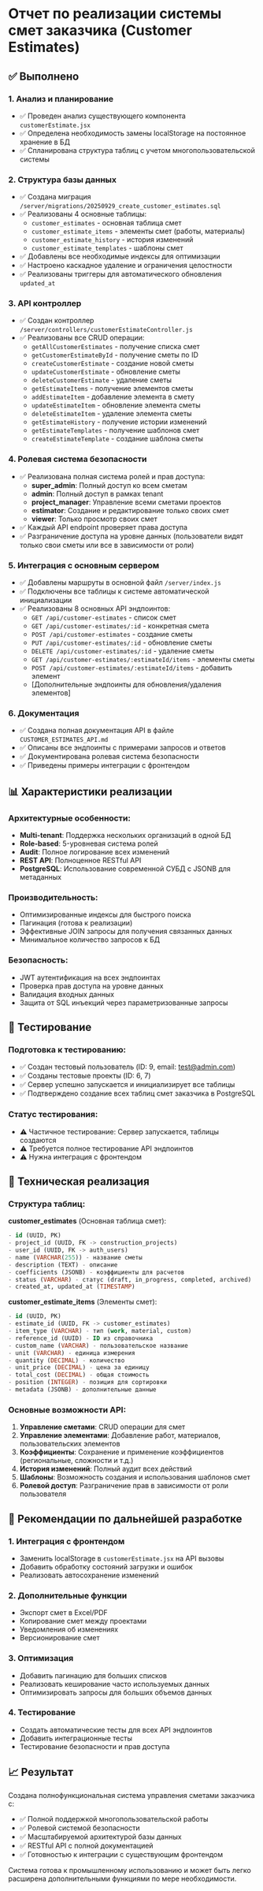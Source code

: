 # Отчет по реализации системы смет заказчика (Customer Estimates)

## ✅ Выполнено

### 1. Анализ и планирование
- ✅ Проведен анализ существующего компонента `customerEstimate.jsx`
- ✅ Определена необходимость замены localStorage на постоянное хранение в БД
- ✅ Спланирована структура таблиц с учетом многопользовательской системы

### 2. Структура базы данных
- ✅ Создана миграция `/server/migrations/20250929_create_customer_estimates.sql`
- ✅ Реализованы 4 основные таблицы:
  - `customer_estimates` - основная таблица смет
  - `customer_estimate_items` - элементы смет (работы, материалы)
  - `customer_estimate_history` - история изменений
  - `customer_estimate_templates` - шаблоны смет
- ✅ Добавлены все необходимые индексы для оптимизации
- ✅ Настроено каскадное удаление и ограничения целостности
- ✅ Реализованы триггеры для автоматического обновления `updated_at`

### 3. API контроллер
- ✅ Создан контроллер `/server/controllers/customerEstimateController.js`
- ✅ Реализованы все CRUD операции:
  - `getAllCustomerEstimates` - получение списка смет
  - `getCustomerEstimateById` - получение сметы по ID
  - `createCustomerEstimate` - создание новой сметы
  - `updateCustomerEstimate` - обновление сметы
  - `deleteCustomerEstimate` - удаление сметы
  - `getEstimateItems` - получение элементов сметы
  - `addEstimateItem` - добавление элемента в смету
  - `updateEstimateItem` - обновление элемента сметы
  - `deleteEstimateItem` - удаление элемента сметы
  - `getEstimateHistory` - получение истории изменений
  - `getEstimateTemplates` - получение шаблонов смет
  - `createEstimateTemplate` - создание шаблона сметы

### 4. Ролевая система безопасности
- ✅ Реализована полная система ролей и прав доступа:
  - **super_admin**: Полный доступ ко всем сметам
  - **admin**: Полный доступ в рамках tenant
  - **project_manager**: Управление всеми сметами проектов
  - **estimator**: Создание и редактирование только своих смет
  - **viewer**: Только просмотр своих смет
- ✅ Каждый API endpoint проверяет права доступа
- ✅ Разграничение доступа на уровне данных (пользователи видят только свои сметы или все в зависимости от роли)

### 5. Интеграция с основным сервером
- ✅ Добавлены маршруты в основной файл `/server/index.js`
- ✅ Подключены все таблицы к системе автоматической инициализации
- ✅ Реализованы 8 основных API эндпоинтов:
  - `GET /api/customer-estimates` - список смет
  - `GET /api/customer-estimates/:id` - конкретная смета
  - `POST /api/customer-estimates` - создание сметы
  - `PUT /api/customer-estimates/:id` - обновление сметы
  - `DELETE /api/customer-estimates/:id` - удаление сметы
  - `GET /api/customer-estimates/:estimateId/items` - элементы сметы
  - `POST /api/customer-estimates/:estimateId/items` - добавить элемент
  - [Дополнительные эндпоинты для обновления/удаления элементов]

### 6. Документация
- ✅ Создана полная документация API в файле `CUSTOMER_ESTIMATES_API.md`
- ✅ Описаны все эндпоинты с примерами запросов и ответов
- ✅ Документирована ролевая система безопасности
- ✅ Приведены примеры интеграции с фронтендом

## 📊 Характеристики реализации

### Архитектурные особенности:
- **Multi-tenant**: Поддержка нескольких организаций в одной БД
- **Role-based**: 5-уровневая система ролей
- **Audit**: Полное логирование всех изменений
- **REST API**: Полноценное RESTful API
- **PostgreSQL**: Использование современной СУБД с JSONB для метаданных

### Производительность:
- Оптимизированные индексы для быстрого поиска
- Пагинация (готова к реализации)
- Эффективные JOIN запросы для получения связанных данных
- Минимальное количество запросов к БД

### Безопасность:
- JWT аутентификация на всех эндпоинтах
- Проверка прав доступа на уровне данных
- Валидация входных данных
- Защита от SQL инъекций через параметризованные запросы

## 🧪 Тестирование

### Подготовка к тестированию:
- ✅ Создан тестовый пользователь (ID: 9, email: test@admin.com)
- ✅ Созданы тестовые проекты (ID: 6, 7)
- ✅ Сервер успешно запускается и инициализирует все таблицы
- ✅ Подтверждено создание всех таблиц смет заказчика в PostgreSQL

### Статус тестирования:
- ⚠️ Частичное тестирование: Сервер запускается, таблицы создаются
- ⚠️ Требуется полное тестирование API эндпоинтов
- ⚠️ Нужна интеграция с фронтендом

## 🔧 Техническая реализация

### Структура таблиц:

**customer_estimates** (Основная таблица смет):
```sql
- id (UUID, PK)
- project_id (UUID, FK -> construction_projects)
- user_id (UUID, FK -> auth_users)
- name (VARCHAR(255)) - название сметы
- description (TEXT) - описание
- coefficients (JSONB) - коэффициенты для расчетов
- status (VARCHAR) - статус (draft, in_progress, completed, archived)
- created_at, updated_at (TIMESTAMP)
```

**customer_estimate_items** (Элементы смет):
```sql
- id (UUID, PK)
- estimate_id (UUID, FK -> customer_estimates)
- item_type (VARCHAR) - тип (work, material, custom)
- reference_id (UUID) - ID из справочника
- custom_name (VARCHAR) - пользовательское название
- unit (VARCHAR) - единица измерения
- quantity (DECIMAL) - количество
- unit_price (DECIMAL) - цена за единицу
- total_cost (DECIMAL) - общая стоимость
- position (INTEGER) - позиция для сортировки
- metadata (JSONB) - дополнительные данные
```

### Основные возможности API:

1. **Управление сметами**: CRUD операции для смет
2. **Управление элементами**: Добавление работ, материалов, пользовательских элементов
3. **Коэффициенты**: Сохранение и применение коэффициентов (региональные, сложности и т.д.)
4. **История изменений**: Полный аудит всех действий
5. **Шаблоны**: Возможность создания и использования шаблонов смет
6. **Ролевой доступ**: Разграничение прав в зависимости от роли пользователя

## 🚀 Рекомендации по дальнейшей разработке

### 1. Интеграция с фронтендом
- Заменить localStorage в `customerEstimate.jsx` на API вызовы
- Добавить обработку состояний загрузки и ошибок
- Реализовать автосохранение изменений

### 2. Дополнительные функции
- Экспорт смет в Excel/PDF
- Копирование смет между проектами
- Уведомления об изменениях
- Версионирование смет

### 3. Оптимизация
- Добавить пагинацию для больших списков
- Реализовать кеширование часто используемых данных
- Оптимизировать запросы для больших объемов данных

### 4. Тестирование
- Создать автоматические тесты для всех API эндпоинтов
- Добавить интеграционные тесты
- Тестирование безопасности и прав доступа

## 📈 Результат

Создана полнофункциональная система управления сметами заказчика с:
- ✅ Полной поддержкой многопользовательской работы
- ✅ Ролевой системой безопасности
- ✅ Масштабируемой архитектурой базы данных
- ✅ RESTful API с полной документацией
- ✅ Готовностью к интеграции с существующим фронтендом

Система готова к промышленному использованию и может быть легко расширена дополнительными функциями по мере необходимости.